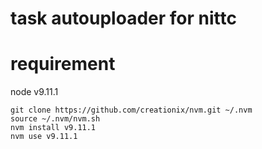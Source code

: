 # task autouploader for nittc  




# requirement  
node v9.11.1

```
git clone https://github.com/creationix/nvm.git ~/.nvm
source ~/.nvm/nvm.sh
nvm install v9.11.1
nvm use v9.11.1

```



